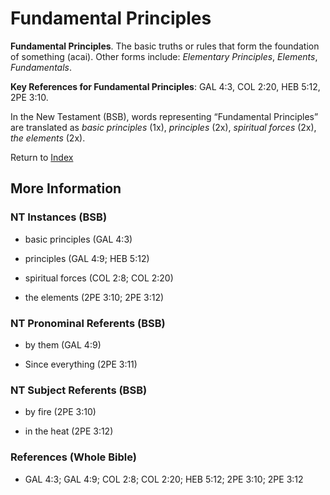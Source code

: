 # Fundamental Principles
**Fundamental Principles**. 
The basic truths or rules that form the foundation of something (acai). 
Other forms include: 
*Elementary Principles*, *Elements*, *Fundamentals*. 


**Key References for Fundamental Principles**: 
GAL 4:3, COL 2:20, HEB 5:12, 2PE 3:10. 




In the New Testament (BSB), words representing “Fundamental Principles” are translated as 
*basic principles* (1x), *principles* (2x), *spiritual forces* (2x), *the elements* (2x). 


Return to [Index](00-Index.md)

## More Information

### NT Instances (BSB)

* basic principles (GAL 4:3)

* principles (GAL 4:9; HEB 5:12)

* spiritual forces (COL 2:8; COL 2:20)

* the elements (2PE 3:10; 2PE 3:12)



### NT Pronominal Referents (BSB)

* by them (GAL 4:9)

* Since everything (2PE 3:11)



### NT Subject Referents (BSB)

* by fire (2PE 3:10)

* in the heat (2PE 3:12)



### References (Whole Bible)

* GAL 4:3; GAL 4:9; COL 2:8; COL 2:20; HEB 5:12; 2PE 3:10; 2PE 3:12



